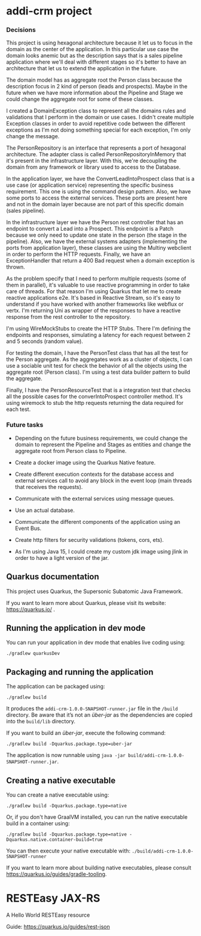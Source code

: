 # addi-crm project

### Decisions

This project is using hexagonal architecture because it let us to focus in the domain as the center of the application. In this particular use case the domain looks anemic but as the description says that is a sales pipeline application where we'll deal with different stages so it's better to have an architecture that let us to extend the application in the future.

The domain model has as aggregate root the Person class because the description focus in 2 kind of person (leads and prospects). Maybe in the future when we have more information about the Pipeline and Stage we could change the aggregate root for some of these classes.

I created a DomainException class to represent all the domains rules and validations that I perform in the domain or use cases. I didn't create multiple Exception classes in order to avoid repetitive code between the different exceptions as I'm not doing something special for each exception, I'm only change the message.

The PersonRepository is an interface that represents a port of hexagonal architecture. The adapter class is called PersonRepositoryInMemory that it's present in the infrastructure layer. With this, we're decoupling the domain from any framework or library used to access to the Database.

In the application layer, we have the ConvertLeadIntoProspect class that is a use case (or application service) representing the specific business requirement. This one is using the command design pattern. Also, we have some ports to access the external services. These ports are present here and not in the domain layer because are not part of this specific domain (sales pipeline).

In the infrastructure layer we have the Person rest controller that has an endpoint to convert a Lead into a Prospect. This endpoint is a Patch because we only need to update one state in the person (the stage in the pipeline). Also, we have the external systems adapters (implementing the ports from application layer), these classes are using the Multiny webclient in order to perform the HTTP requests. Finally, we have an ExceptionHandler that return a 400 Bad request when a domain exception is thrown.

As the problem specify that I need to perform multiple requests (some of them in parallel), it's valuable to use reactive programming in order to take care of threads. For that reason I'm using Quarkus that let me to create reactive applications e2e. It's based in Reactive Stream, so it's easy to understand if you have worked with another frameworks like webflux or vertx. I'm returning Uni as wrapper of the responses to have a reactive response from the rest controller to the repository.

I'm using WireMockStubs to create the HTTP Stubs. There I'm defining the endpoints and responses, simulating a latency for each request between 2 and 5 seconds (random value).

For testing the domain, I have the PersonTest class that has all the test for the Person aggregate. As the aggregates work as a cluster of objects, I can use a sociable unit test for check the behavior of all the objects using the aggregate root (Person class). I'm using a test data builder pattern to build the aggregate.

Finally, I have the PersonResourceTest that is a integration test that checks all the possible cases for the converIntoProspect controller method. It's using wiremock to stub the http requests returning the data required for each test.

### Future tasks

* Depending on the future business requirements, we could change the domain to represent the Pipeline and Stages as entities and change the aggregate root from Person class to Pipeline.

* Create a docker image using the Quarkus Native feature.

* Create different execution contexts for the database access and external services call to avoid any block in the event loop (main threads that receives the requests).

* Communicate with the external services using message queues.

* Use an actual database.

* Communicate the different components of the application using an Event Bus.

* Create http filters for security validations (tokens, cors, ets).

* As I'm using Java 15, I could create my custom jdk image using jlink in order to have a light version of the jar.

## Quarkus documentation

This project uses Quarkus, the Supersonic Subatomic Java Framework.

If you want to learn more about Quarkus, please visit its website: https://quarkus.io/ .

## Running the application in dev mode

You can run your application in dev mode that enables live coding using:
```shell script
./gradlew quarkusDev
```

## Packaging and running the application

The application can be packaged using:
```shell script
./gradlew build
```
It produces the `addi-crm-1.0.0-SNAPSHOT-runner.jar` file in the `/build` directory.
Be aware that it’s not an _über-jar_ as the dependencies are copied into the `build/lib` directory.

If you want to build an _über-jar_, execute the following command:
```shell script
./gradlew build -Dquarkus.package.type=uber-jar
```

The application is now runnable using `java -jar build/addi-crm-1.0.0-SNAPSHOT-runner.jar`.

## Creating a native executable

You can create a native executable using: 
```shell script
./gradlew build -Dquarkus.package.type=native
```

Or, if you don't have GraalVM installed, you can run the native executable build in a container using: 
```shell script
./gradlew build -Dquarkus.package.type=native -Dquarkus.native.container-build=true
```

You can then execute your native executable with: `./build/addi-crm-1.0.0-SNAPSHOT-runner`

If you want to learn more about building native executables, please consult https://quarkus.io/guides/gradle-tooling.

# RESTEasy JAX-RS

<p>A Hello World RESTEasy resource</p>

Guide: https://quarkus.io/guides/rest-json
